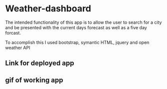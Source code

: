 # Weather-dashboard
The intended functionality of this app is to allow the user to search for a city and be presented with the current days forecast as well as a five day forcast.

To accomplish this I used bootstrap, symantic HTML, jquery and open weather API

## Link for deployed app

## gif of working app
